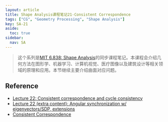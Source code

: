```yaml
---
layout: article
title: Shape Analysis课程笔记21-Consistent Correspondence
tags: ["CG", "Geometry Processing", "Shape Analysis"]
key: SA-21
aside:
  toc: true
sidebar:
  nav: SA
---
```


> 这个系列是[MIT 6.838: Shape Analysis](https://groups.csail.mit.edu/gdpgroup/6838_spring_2021.html)的同步课程笔记。本课程会介绍几何方法在图形学、机器学习、计算机视觉、医疗图像以及建筑设计等相关领域的原理和应用。本节继续主要介绍曲面对应问题。
<!--more-->

## Reference

- [Lecture 22: Consistent correspondence and cycle consistency](https://www.youtube.com/watch?v=-lhmAx1u4Iw&list=PLQ3UicqQtfNtUcdTMLgKSTTOiEsCw2VBW&index=31)
- [Lecture 22 (extra content): Angular synchronization w/ eigenvectors/SDP, extensions](https://www.youtube.com/watch?v=Zr5pBwfYWSs&list=PLQ3UicqQtfNtUcdTMLgKSTTOiEsCw2VBW&index=32)
- [Consistent Correspondence](https://groups.csail.mit.edu/gdpgroup/assets/6838_spring_2021/16_consistent_correspondence.pdf)